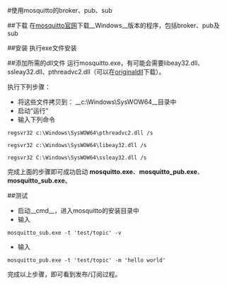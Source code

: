 #使用mosquitto的broker、pub、sub

##下载
在[mosquitto官网](http://mosquitto.org/download/)下载__Windows__版本的程序，包括broker、pub及sub

##安装
执行exe文件安装

##添加所需的dll文件
运行mosquitto.exe，有可能会需要libeay32.dll、ssleay32.dll、pthreadvc2.dll（可以在[originaldll](http://www.originaldll.com/)下载）。 

执行下列步骤：  
* 将这些文件拷贝到：  __c:\Windows\SysWOW64\__目录中
* 启动“运行”
* 输入下列命令

```
regsvr32 c:\Windows\SysWOW64\pthreadvc2.dll /s

regsvr32 c:\Windows\SysWOW64\libeay32.dll /s

regsvr32 C:\Windows\SysWOW64\ssleay32.dll /s
```

完成上面的步骤即可成功启动 __mosquitto.exe__、__mosquitto_pub.exe__、__mosquitto_sub.exe__。

##测试
* 启动__cmd__，进入mosquitto的安装目录中
* 输入
````
mosquitto_sub.exe -t 'test/topic' -v
````

* 输入
````
mosquitto_pub.exe -t 'test/topic' -m 'hello world'
````
完成以上步骤，即可看到发布/订阅过程。
